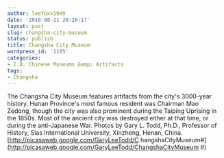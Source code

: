```yaml
---
author: leefoxx1949
date: '2010-08-21 20:20:17'
layout: post
slug: changsha-city-museum
status: publish
title: Changsha City Museum
wordpress_id: '1185'
categories:
- I.B. Chinese Museums &amp; Artifacts
tags:
- Changsha
---
```


The Changsha City Museum features artifacts from the city's 3000-year history.
Hunan Province's most famous resident was Chairman Mao Zedong, though the city
was also prominent during the Taiping Uprising in the 1850s. Most of the
ancient city was destroyed either at that time, or during the anti-Japanese
War. Photos by Gary L. Todd, Ph.D., Professor of History, Sias International
University, Xinzheng, Henan, China. [http://picasaweb.google.com/GaryLeeTodd/C
hangshaCityMuseum#](http://picasaweb.google.com/GaryLeeTodd/ChangshaCityMuseum
#)

